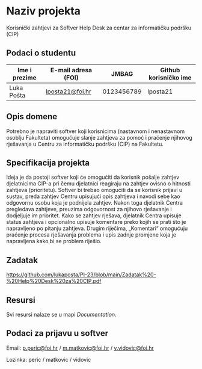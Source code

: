 # Naziv projekta
Korisnički zahtjevi za Softver Help Desk za centar za informatičku podršku (CIP)

## Podaci o studentu
Ime i prezime | E-mail adresa (FOI) | JMBAG | Github korisničko ime
-- | - | - | -
Luka Pošta | lposta21@foi.hr | 0123456789 | lposta21

## Opis domene
Potrebno je napraviti softver koji korisnicima (nastavnom i nenastavnom osoblju Fakulteta) omogućuje slanje zahtjeva za pomoć i praćenje njihovog rješavanja u Centru za informatičku podršku (CIP) na Fakultetu.

## Specifikacija projekta
Ideja je da postoji softver koji će omogućiti da korisnik pošalje zahtjev djelatnicima CIP-a pri čemu djelatnici reagiraju na zahtjev ovisno o hitnosti zahtjeva (prioritetu). Softver bi trebao omogućiti da se korisnik prijavi u sustav, preda zahtjev Centru upisujući opis zahtjeva i navodi sebe kao odgovornu osobu koja je podnijela zahtjev. Nakon toga djelatnik Centra pregledava zahtjeve, preuzima odgovornost za njihovo rješavanje i dodjeljuje im prioritet. Kako se zahtjev rješava, djelatnik Centra upisuje status zahtjeva i opcionalno upisuje komentare preko kojih se prati što je napravljeno po pitanju zahtjeva. Drugim riječima, „Komentari“ omogućuju praćenje procesa rješavanja problema i upis zadnje promjene koja je napravljena kako bi se problem riješio.

## Zadatak
https://github.com/lukaposta/PI-23/blob/main/Zadatak%20-%20Help%20Desk%20za%20CIP.pdf

## Resursi
Svi resursi nalaze se u mapi _Documentation_.

## Podaci za prijavu u softver
Email: p.peric@foi.hr / m.matkovic@foi.hr / v.vidovic@foi.hr

Lozinka: peric / matkovic / vidovic
